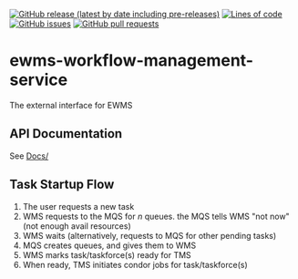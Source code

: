 <!--- Top of README Badges (automated) --->
[![GitHub release (latest by date including pre-releases)](https://img.shields.io/github/v/release/Observation-Management-Service/ewms-workflow-management-service?include_prereleases)](https://github.com/Observation-Management-Service/ewms-workflow-management-service/) [![Lines of code](https://img.shields.io/tokei/lines/github/Observation-Management-Service/ewms-workflow-management-service)](https://github.com/Observation-Management-Service/ewms-workflow-management-service/) [![GitHub issues](https://img.shields.io/github/issues/Observation-Management-Service/ewms-workflow-management-service)](https://github.com/Observation-Management-Service/ewms-workflow-management-service/issues?q=is%3Aissue+sort%3Aupdated-desc+is%3Aopen) [![GitHub pull requests](https://img.shields.io/github/issues-pr/Observation-Management-Service/ewms-workflow-management-service)](https://github.com/Observation-Management-Service/ewms-workflow-management-service/pulls?q=is%3Apr+sort%3Aupdated-desc+is%3Aopen) 
<!--- End of README Badges (automated) --->
# ewms-workflow-management-service
The external interface for EWMS

## API Documentation
See [Docs/](./Docs)

## Task Startup Flow
1. The user requests a new task
1. WMS requests to the MQS for _n_ queues. the MQS tells WMS "not now" (not enough avail resources)
1. WMS waits (alternatively, requests to MQS for other pending tasks)
1. MQS creates queues, and gives them to WMS
1. WMS marks task/taskforce(s) ready for TMS
1. When ready, TMS initiates condor jobs for task/taskforce(s)
